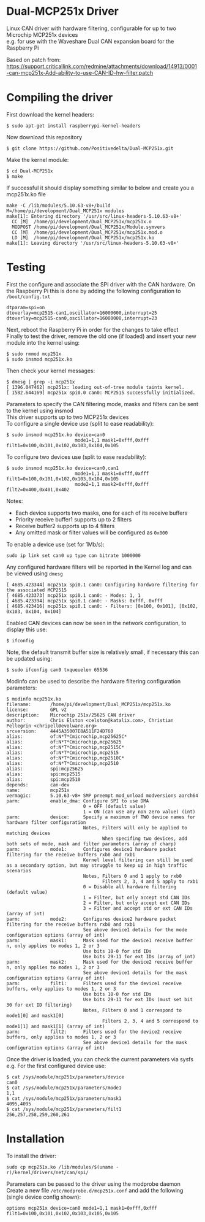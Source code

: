 # Dual-MCP251x Driver
Linux CAN driver with hardware filtering, configurable for up to two Microchip MCP251x devices  
e.g. for use with the Waveshare Dual CAN expansion board for the Raspberry Pi

Based on patch from:
https://support.criticallink.com/redmine/attachments/download/14913/0001-can-mcp251x-Add-ability-to-use-CAN-ID-hw-filter.patch

# Compiling the driver
First download the kernel headers:
```
$ sudo apt-get install raspberrypi-kernel-headers
```
Now download this repository
```
$ git clone https://github.com/Positivedelta/Dual-MCP251x.git
```
Make the kernel module:
```
$ cd Dual-MCP251x
$ make
```
If successful it should display something similar to below and create you a mcp251x.ko file
```
make -C /lib/modules/5.10.63-v8+/build M=/home/pi/development/Dual_MCP251x modules
make[1]: Entering directory '/usr/src/linux-headers-5.10.63-v8+'
  CC [M]  /home/pi/development/Dual_MCP251x/mcp251x.o
  MODPOST /home/pi/development/Dual_MCP251x/Module.symvers
  CC [M]  /home/pi/development/Dual_MCP251x/mcp251x.mod.o
  LD [M]  /home/pi/development/Dual_MCP251x/mcp251x.ko
make[1]: Leaving directory '/usr/src/linux-headers-5.10.63-v8+'
```

# Testing
First the configure and associate the SPI driver with the CAN hardware. On the Raspberry Pi this is
done by adding the following configuration to `/boot/config.txt`
```
dtparam=spi=on
dtoverlay=mcp2515-can1,oscillator=16000000,interrupt=25
dtoverlay=mcp2515-can0,oscillator=16000000,interrupt=23
```
Next, reboot the Raspberry Pi in order for the changes to take effect  
Finally to test the driver, remove the old one (if loaded) and insert your new module into the kernel using:
```
$ sudo rmmod mcp251x
$ sudo insmod mcp251x.ko
```
Then check your kernel messages:
```
$ dmesg | grep -i mcp251x
[ 1396.047462] mcp251x: loading out-of-tree module taints kernel.
[ 1582.644169] mcp251x spi0.0 can0: MCP2515 successfully initialized.
```
Parameters to specify the CAN filtering mode, masks and filters can be sent to the kernel using insmod  
This driver supports up to two MCP251x devices  
To configure a single device use (split to ease readability):
```
$ sudo insmod mcp251x.ko device=can0
                         mode1=1,1 mask1=0xfff,0xfff filt1=0x100,0x101,0x102,0x103,0x104,0x105
```
To configure two devices use (split to ease readability):
```
$ sudo insmod mcp251x.ko device=can0,can1
                         mode1=1,1 mask1=0xfff,0xfff filt1=0x100,0x101,0x102,0x103,0x104,0x105
                         mode2=1,1 mask2=0xfff,0xfff filt2=0x400,0x401,0x402
```
Notes:
* Each device supports two masks, one for each of its receive buffers
* Priority receive buffer1 supports up to 2 filters
* Receive buffer2 supports up to 4 filters
* Any omitted mask or filter values will be configured as `0x000`

To enable a device use (set for 1Mb/s):
```
sudo ip link set can0 up type can bitrate 1000000
```
Any configured hardware filters will be reported in the Kernel log and can be viewed using `dmesg`
```
[ 4685.423344] mcp251x spi0.1 can0: Configuring hardware filtering for the associated MCP2515
[ 4685.423373] mcp251x spi0.1 can0: - Modes: 1, 1
[ 4685.423394] mcp251x spi0.1 can0: - Masks: 0xfff, 0xfff
[ 4685.423416] mcp251x spi0.1 can0: - Filters: [0x100, 0x101], [0x102, 0x103, 0x104, 0x104]
```

Enabled CAN devices can now be seen in the network configuration, to display this use:
```
$ ifconfig
```
Note, the default transmit buffer size is relatively small, if necessary this can be updated using:
```
$ sudo ifconfig can0 txqueuelen 65536
```

Modinfo can be used to describe the hardware filtering configuration parameters:
```
$ modinfo mcp251x.ko
filename:       /home/pi/development/Dual_MCP251x/mcp251x.ko
license:        GPL v2
description:    Microchip 251x/25625 CAN driver
author:         Chris Elston <celston@katalix.com>, Christian Pellegrin <chripell@evolware.org>
srcversion:     4445A35007E8A511F24D760
alias:          of:N*T*Cmicrochip,mcp25625C*
alias:          of:N*T*Cmicrochip,mcp25625
alias:          of:N*T*Cmicrochip,mcp2515C*
alias:          of:N*T*Cmicrochip,mcp2515
alias:          of:N*T*Cmicrochip,mcp2510C*
alias:          of:N*T*Cmicrochip,mcp2510
alias:          spi:mcp25625
alias:          spi:mcp2515
alias:          spi:mcp2510
depends:        can-dev
name:           mcp251x
vermagic:       5.10.63-v8+ SMP preempt mod_unload modversions aarch64
parm:           enable_dma: Configure SPI to use DMA
                            0 = OFF (default value)
                            1 = ON (can use any non zero value) (int)
parm:           device:     Specify a maximum of TWO device names for hardware filter configuration
                            Notes, Filters will only be applied to matching devices
                                   When specifing two devices, add both sets of mode, mask and filter parameters (array of charp)
parm:           mode1:      Configures device1 hardware packet filtering for the receive buffers rxb0 and rxb1
                            Kernel level filtering can still be used as a secondary option, but may struggle to keep up in high traffic scenarios
                            Notes, Filters 0 and 1 apply to rxb0
                                   Filters 2, 3, 4 and 5 apply to rxb1
                            0 = Disable all hardware filtering (default value)
                            1 = Filter, but only accept std CAN IDs
                            2 = Filter, but only accept ext CAN IDs
                            3 = Filter and accept std or ext CAN IDs (array of int)
parm:           mode2:      Configures device2 hardware packet filtering for the receive buffers rxb0 and rxb1
                            See above device1 details for the mode configuration options (array of int)
parm:           mask1:      Mask used for the device1 receive buffer n, only applies to modes 1, 2 or 3
                            Use bits 10-0 for std IDs
                            Use bits 29-11 for ext IDs (array of int)
parm:           mask2:      Mask used for the device2 receive buffer n, only applies to modes 1, 2 or 3
                            See above device1 details for the mask configuration options (array of int)
parm:           filt1:      Filters used for the device1 receive buffers, only applies to modes 1, 2 or 3
                            Use bits 10-0 for std IDs
                            Use bits 29-11 for ext IDs (must set bit 30 for ext ID filtering)
                            Notes, Filters 0 and 1 correspond to mode1[0] and mask1[0]
                                   Filters 2, 3, 4 and 5 correspond to mode1[1] and mask1[1] (array of int)
parm:           filt2:      Filters used for the device2 receive buffers, only applies to modes 1, 2 or 3
                            See above device1 details for the mask configuration options (array of int)
```
Once the driver is loaded, you can check the current parameters via sysfs  
e.g. For the first configured device use:
```
$ cat /sys/module/mcp251x/parameters/device
can0
$ cat /sys/module/mcp251x/parameters/mode1
1,1
$ cat /sys/module/mcp251x/parameters/mask1
4095,4095
$ cat /sys/module/mcp251x/parameters/filt1
256,257,258,259,260,261

```
# Installation
To install the driver:
```
sudo cp mcp251x.ko /lib/modules/$(uname -r)/kernel/drivers/net/can/spi/
```
Parameters can be passed to the driver using the modprobe daemon  
Create a new file `/etc/modprobe.d/mcp251x.conf` and add the following (single device config shown):
```
options mcp251x device=can0 mode1=1,1 mask1=0xfff,0xfff filt1=0x100,0x101,0x102,0x103,0x105,0x105
```
